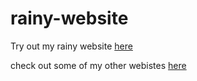 # rainy-website

Try out my rainy website [here](https://ronald-luo.github.io/rainy-website/index.html)

check out some of my other webistes [here](https://www.ronald-luo.com/100-websites/)
